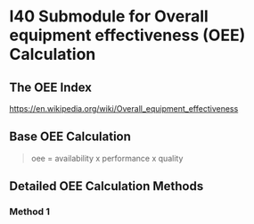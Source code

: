 # I40 Submodule for Overall equipment effectiveness (OEE) Calculation

## The OEE Index

https://en.wikipedia.org/wiki/Overall_equipment_effectiveness

## Base OEE Calculation

> oee = availability x performance x quality 


## Detailed OEE Calculation Methods

### Method 1
